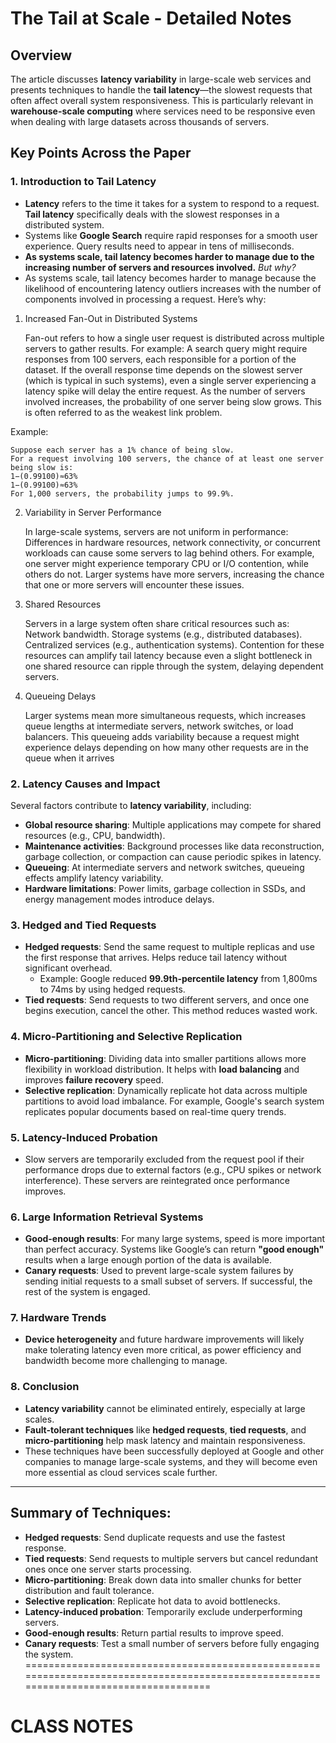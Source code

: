 # The Tail at Scale - Detailed Notes

## Overview
The article discusses **latency variability** in large-scale web services and presents techniques to handle the **tail latency**—the slowest requests that often affect overall system responsiveness. This is particularly relevant in **warehouse-scale computing** where services need to be responsive even when dealing with large datasets across thousands of servers.

## Key Points Across the Paper

### 1. Introduction to Tail Latency
- **Latency** refers to the time it takes for a system to respond to a request. **Tail latency** specifically deals with the slowest responses in a distributed system.
- Systems like **Google Search** require rapid responses for a smooth user experience. Query results need to appear in tens of milliseconds.
- **As systems scale, **tail latency** becomes harder to manage due to the increasing number of servers and resources involved.**
*But why?*
- As systems scale, tail latency becomes harder to manage because the likelihood of encountering latency outliers increases with the number of components involved in processing a request. Here’s why:
1. Increased Fan-Out in Distributed Systems

    Fan-out refers to how a single user request is distributed across multiple servers to gather results. For example:
        A search query might require responses from 100 servers, each responsible for a portion of the dataset.
        If the overall response time depends on the slowest server (which is typical in such systems), even a single server experiencing a latency spike will delay the entire request.
    As the number of servers involved increases, the probability of one server being slow grows. This is often referred to as the weakest link problem.

Example:

    Suppose each server has a 1% chance of being slow.
    For a request involving 100 servers, the chance of at least one server being slow is:
    1−(0.99100)≈63%
    1−(0.99100)≈63%
    For 1,000 servers, the probability jumps to 99.9%.

2. Variability in Server Performance

    In large-scale systems, servers are not uniform in performance:
        Differences in hardware resources, network connectivity, or concurrent workloads can cause some servers to lag behind others.
        For example, one server might experience temporary CPU or I/O contention, while others do not.
    Larger systems have more servers, increasing the chance that one or more servers will encounter these issues.

3. Shared Resources

    Servers in a large system often share critical resources such as:
        Network bandwidth.
        Storage systems (e.g., distributed databases).
        Centralized services (e.g., authentication systems).
    Contention for these resources can amplify tail latency because even a slight bottleneck in one shared resource can ripple through the system, delaying dependent servers.

4. Queueing Delays

    Larger systems mean more simultaneous requests, which increases queue lengths at intermediate servers, network switches, or load balancers.
    This queueing adds variability because a request might experience delays depending on how many other requests are in the queue when it arrives



### 2. Latency Causes and Impact
Several factors contribute to **latency variability**, including:
- **Global resource sharing**: Multiple applications may compete for shared resources (e.g., CPU, bandwidth).
- **Maintenance activities**: Background processes like data reconstruction, garbage collection, or compaction can cause periodic spikes in latency.
- **Queueing**: At intermediate servers and network switches, queueing effects amplify latency variability.
- **Hardware limitations**: Power limits, garbage collection in SSDs, and energy management modes introduce delays.

### 3. Hedged and Tied Requests
- **Hedged requests**: Send the same request to multiple replicas and use the first response that arrives. Helps reduce tail latency without significant overhead.
    - Example: Google reduced **99.9th-percentile latency** from 1,800ms to 74ms by using hedged requests.
- **Tied requests**: Send requests to two different servers, and once one begins execution, cancel the other. This method reduces wasted work.

### 4. Micro-Partitioning and Selective Replication
- **Micro-partitioning**: Dividing data into smaller partitions allows more flexibility in workload distribution. It helps with **load balancing** and improves **failure recovery** speed.
- **Selective replication**: Dynamically replicate hot data across multiple partitions to avoid load imbalance. For example, Google's search system replicates popular documents based on real-time query trends.

### 5. Latency-Induced Probation
- Slow servers are temporarily excluded from the request pool if their performance drops due to external factors (e.g., CPU spikes or network interference). These servers are reintegrated once performance improves.

### 6. Large Information Retrieval Systems
- **Good-enough results**: For many large systems, speed is more important than perfect accuracy. Systems like Google’s can return **"good enough"** results when a large enough portion of the data is available.
- **Canary requests**: Used to prevent large-scale system failures by sending initial requests to a small subset of servers. If successful, the rest of the system is engaged.

### 7. Hardware Trends
- **Device heterogeneity** and future hardware improvements will likely make tolerating latency even more critical, as power efficiency and bandwidth become more challenging to manage.

### 8. Conclusion
- **Latency variability** cannot be eliminated entirely, especially at large scales.
- **Fault-tolerant techniques** like **hedged requests**, **tied requests**, and **micro-partitioning** help mask latency and maintain responsiveness.
- These techniques have been successfully deployed at Google and other companies to manage large-scale systems, and they will become even more essential as cloud services scale further.

---

## Summary of Techniques:
- **Hedged requests**: Send duplicate requests and use the fastest response.
- **Tied requests**: Send requests to multiple servers but cancel redundant ones once one server starts processing.
- **Micro-partitioning**: Break down data into smaller chunks for better distribution and fault tolerance.
- **Selective replication**: Replicate hot data to avoid bottlenecks.
- **Latency-induced probation**: Temporarily exclude underperforming servers.
- **Good-enough results**: Return partial results to improve speed.
- **Canary requests**: Test a small number of servers before fully engaging the system.
======================================================================================================================================

# **CLASS NOTES**